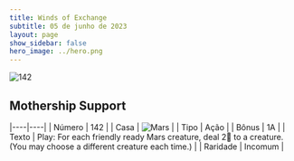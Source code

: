```yaml
---
title: Winds of Exchange
subtitle: 05 de junho de 2023
layout: page
show_sidebar: false
hero_image: ../hero.png
---
```


![142](https://mastervault-storage-prod.s3.amazonaws.com/media/card_front/en/600_142_f767abc6d70a_en.png)


## Mothership Support

|----|----|
| Número | 142 |
| Casa | ![Mars](https://archonarcana.com/images/thumb/d/de/Mars.png/22px-Mars.png "Marte") |
| Tipo | Ação |
| Bônus | 1A |
| Texto | Play: For each friendly ready Mars creature, deal 2 to a creature. (You may choose a different creature each time.) |
| Raridade | Incomum |
